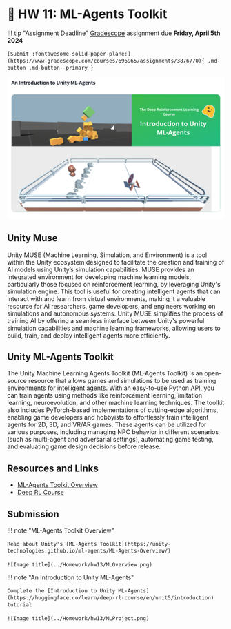 # 🤖 HW 11: ML-Agents Toolkit

!!! tip "Assignment Deadline"
    [Gradescope](https://www.gradescope.com/) assignment due **Friday, April 5th 2024**

    [Submit :fontawesome-solid-paper-plane:](https://www.gradescope.com/courses/696965/assignments/3876770){ .md-button .md-button--primary }

![Image title](../Homework/hw13/introToML.png)

## Unity Muse

Unity MUSE (Machine Learning, Simulation, and Environment) is a tool within the Unity ecosystem designed to facilitate the creation and training of AI models using Unity’s simulation capabilities. MUSE provides an integrated environment for developing machine learning models, particularly those focused on reinforcement learning, by leveraging Unity's simulation engine. This tool is useful for creating intelligent agents that can interact with and learn from virtual environments, making it a valuable resource for AI researchers, game developers, and engineers working on simulations and autonomous systems. Unity MUSE simplifies the process of training AI by offering a seamless interface between Unity's powerful simulation capabilities and machine learning frameworks, allowing users to build, train, and deploy intelligent agents more efficiently.

##  Unity ML-Agents Toolkit

The Unity Machine Learning Agents Toolkit (ML-Agents Toolkit) is an open-source resource that allows games and simulations to be used as training environments for intelligent agents. With an easy-to-use Python API, you can train agents using methods like reinforcement learning, imitation learning, neuroevolution, and other machine learning techniques. The toolkit also includes PyTorch-based implementations of cutting-edge algorithms, enabling game developers and hobbyists to effortlessly train intelligent agents for 2D, 3D, and VR/AR games. These agents can be utilized for various purposes, including managing NPC behavior in different scenarios (such as multi-agent and adversarial settings), automating game testing, and evaluating game design decisions before release. 

## Resources and Links
* [ML-Agents Toolkit Overview](https://unity-technologies.github.io/ml-agents/ML-Agents-Overview/)
* [Deep RL Course](https://huggingface.co/learn/deep-rl-course/en/unit5/introduction)

## Submission

!!! note "ML-Agents Toolkit Overview"

    Read about Unity's [ML-Agents Toolkit](https://unity-technologies.github.io/ml-agents/ML-Agents-Overview/)

    ![Image title](../Homework/hw13/MLOverview.png)

!!! note "An Introduction to Unity ML-Agents"

    Complete the [Introduction to Unity ML-Agents](https://huggingface.co/learn/deep-rl-course/en/unit5/introduction) tutorial

    ![Image title](../Homework/hw13/MLProject.png)